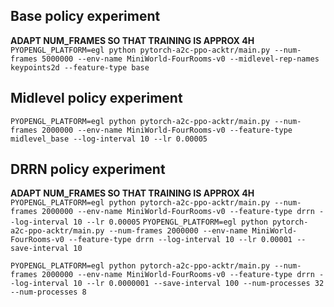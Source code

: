 ## Base policy experiment
**ADAPT NUM_FRAMES SO THAT TRAINING IS APPROX 4H**
`PYOPENGL_PLATFORM=egl python pytorch-a2c-ppo-acktr/main.py --num-frames 5000000 --env-name MiniWorld-FourRooms-v0 --midlevel-rep-names keypoints2d --feature-type base` 

## Midlevel policy experiment
`PYOPENGL_PLATFORM=egl python pytorch-a2c-ppo-acktr/main.py --num-frames 2000000 --env-name MiniWorld-FourRooms-v0 --feature-type midlevel_base --log-interval 10 --lr 0.00005`

## DRRN policy experiment
**ADAPT NUM_FRAMES SO THAT TRAINING IS APPROX 4H**
`PYOPENGL_PLATFORM=egl python pytorch-a2c-ppo-acktr/main.py --num-frames 2000000 --env-name MiniWorld-FourRooms-v0 --feature-type drrn --log-interval 10 --lr 0.00005` 
`PYOPENGL_PLATFORM=egl python pytorch-a2c-ppo-acktr/main.py --num-frames 2000000 --env-name MiniWorld-FourRooms-v0 --feature-type drrn --log-interval 10 --lr 0.00001 --save-interval 10` 

`PYOPENGL_PLATFORM=egl python pytorch-a2c-ppo-acktr/main.py --num-frames 2000000 --env-name MiniWorld-FourRooms-v0 --feature-type drrn --log-interval 10 --lr 0.0000001 --save-interval 100 --num-processes 32 --num-processes 8` 

